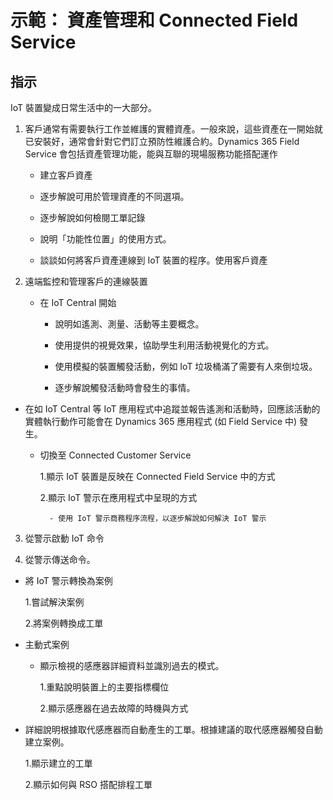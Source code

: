﻿---
demo:
    title: '示範： 資產管理和 Connected Field Service'
    module: '模組 4： 瞭解 Dynamics 365 Customer Service 的基礎知識'
---

# 示範： 資產管理和 Connected Field Service

## 指示

IoT 裝置變成日常生活中的一大部分。 

1. 客戶通常有需要執行工作並維護的實體資產。一般來說，這些資產在一開始就已安裝好，通常會針對它們訂立預防性維護合約。Dynamics 365 Field Service 會包括資產管理功能，能與互聯的現場服務功能搭配運作 

	- 建立客戶資產

	- 逐步解說可用於管理資產的不同選項。 

	- 逐步解說如何檢閱工單記錄

	- 說明「功能性位置」的使用方式。 

	- 談談如何將客戶資產連線到 IoT 裝置的程序。使用客戶資產

 

2. 遠端監控和管理客戶的連線裝置

	- 在 IoT Central 開始

		- 說明如遙測、測量、活動等主要概念。 

		- 使用提供的視覺效果，協助學生利用活動視覺化的方式。 

		- 使用模擬的裝置觸發活動，例如 IoT 垃圾桶滿了需要有人來倒垃圾。 

		- 逐步解說觸發活動時會發生的事情。 

- 在如 IoT Central 等 IoT 應用程式中追蹤並報告遙測和活動時，回應該活動的實體執行動作可能會在 Dynamics 365 應用程式 (如 Field Service 中) 發生。 

	- 切換至 Connected Customer Service

		1.顯示 IoT 裝置是反映在 Connected Field Service 中的方式

		2.顯示 IoT 警示在應用程式中呈現的方式

			- 使用 IoT 警示商務程序流程，以逐步解說如何解決 IoT 警示

3. 從警示啟動 IoT 命令

4. 從警示傳送命令。 

- 將 IoT 警示轉換為案例

	1.嘗試解決案例

	2.將案例轉換成工單

- 主動式案例

	- 顯示檢視的感應器詳細資料並識別過去的模式。 

		1.重點說明裝置上的主要指標欄位

		2.顯示感應器在過去故障的時機與方式 

- 詳細說明根據取代感應器而自動產生的工單。根據建議的取代感應器觸發自動建立案例。 

	1.顯示建立的工單 

	2.顯示如何與 RSO 搭配排程工單
